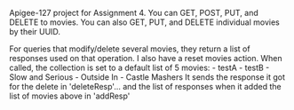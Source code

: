 Apigee-127 project for Assignment 4.
You can GET, POST, PUT, and DELETE to movies.
You can also GET, PUT, and DELETE individual movies by their UUID.

For queries that modify/delete several movies, they return a list of responses used on that operation.
I also have a reset movies action.
    When called, the collection is set to a default list of 5 movies:
        - testA
        - testB
        - Slow and Serious
        - Outside In
        - Castle Mashers
    It sends the response it got for the delete in 'deleteResp'...
    and the list of responses when it added the list of movies above in 'addResp'